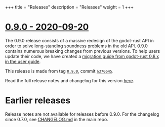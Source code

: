 +++
title = "Releases"
description = "Releases"
weight = 1
+++

# [0.9.0 - 2020-09-20](@/release-notes/0-9-0.md)

The 0.9.0 release consists of a massive redesign of the godot-rust API in order to solve long-standing soundness problems in the old API. 0.9.0 contains numerous breaking changes from previous versions. To help users update their code, we have created a [migration guide from godot-rust 0.8.x in the user guide](https://godot-rust.github.io/book/migrating-0-8.html).

This release is made from tag [`0.9.0`](https://github.com/godot-rust/godot-rust/tree/0.9.0), commit [`a370645`](https://github.com/godot-rust/godot-rust/commit/a370645363b85e10d3f1a49cd127174a4fb6bad9).

Read the full release notes and changelog for this version [here](@/release-notes/0-9-0.md).

# Earlier releases

Release notes are not available for releases before 0.9.0. For the changelog since 0.7.0, see [CHANGELOG.md](https://github.com/godot-rust/godot-rust/blob/master/CHANGELOG.md) in the main repo.